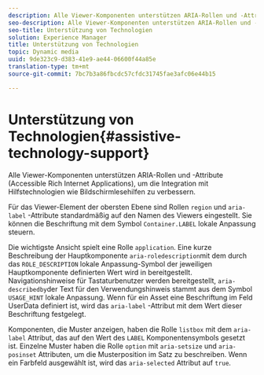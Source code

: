 ```yaml
---
description: Alle Viewer-Komponenten unterstützen ARIA-Rollen und -Attribute (Accessible Rich Internet Applications), um die Integration mit Hilfstechnologien wie Bildschirmlesehilfen zu verbessern.
seo-description: Alle Viewer-Komponenten unterstützen ARIA-Rollen und -Attribute (Accessible Rich Internet Applications), um die Integration mit Hilfstechnologien wie Bildschirmlesehilfen zu verbessern.
seo-title: Unterstützung von Technologien
solution: Experience Manager
title: Unterstützung von Technologien
topic: Dynamic media
uuid: 9de323c9-d383-41e9-ae44-06600f44a85e
translation-type: tm+mt
source-git-commit: 7bc7b3a86fbcdc57cfdc31745fae3afc06e44b15

---
```



# Unterstützung von Technologien{#assistive-technology-support}

Alle Viewer-Komponenten unterstützen ARIA-Rollen und -Attribute (Accessible Rich Internet Applications), um die Integration mit Hilfstechnologien wie Bildschirmlesehilfen zu verbessern.

Für das Viewer-Element der obersten Ebene sind Rollen `region` und `aria-label` -Attribute standardmäßig auf den Namen des Viewers eingestellt. Sie können die Beschriftung mit dem Symbol `Container.LABEL` lokale Anpassung steuern.

Die wichtigste Ansicht spielt eine Rolle `application`. Eine kurze Beschreibung der Hauptkomponente `aria-roledescription`mit dem durch das `ROLE_DESCRIPTION` lokale Anpassung-Symbol der jeweiligen Hauptkomponente definierten Wert wird in bereitgestellt. Navigationshinweise für Tastaturbenutzer werden bereitgestellt, `aria-describedby`der Text für den Verwendungshinweis stammt aus dem Symbol `USAGE_HINT` lokale Anpassung. Wenn für ein Asset eine Beschriftung im Feld UserData definiert ist, wird das `aria-label` -Attribut mit dem Wert dieser Beschriftung festgelegt.

Komponenten, die Muster anzeigen, haben die Rolle `listbox` mit dem `aria-label` Attribut, das auf den Wert des `LABEL` Komponentensymbols gesetzt ist. Einzelne Muster haben die Rolle `option` mit `aria-setsize` und `aria-posinset` Attributen, um die Musterposition im Satz zu beschreiben. Wenn ein Farbfeld ausgewählt ist, wird das `aria-selected` Attribut auf `true`.
